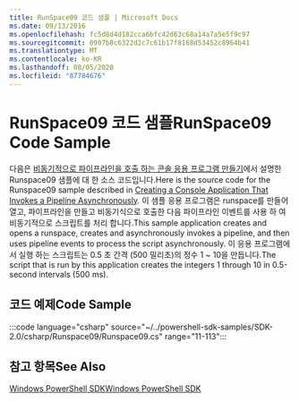 ```yaml
---
title: RunSpace09 코드 샘플 | Microsoft Docs
ms.date: 09/13/2016
ms.openlocfilehash: fc5d8d4d182cca6bfc42d63c68a14a7a5e5f9c97
ms.sourcegitcommit: 0907b8c6322d2c7c61b17f8168d53452c8964b41
ms.translationtype: MT
ms.contentlocale: ko-KR
ms.lasthandoff: 08/05/2020
ms.locfileid: "87784676"
---
```

# <a name="runspace09-code-sample"></a><span data-ttu-id="1f424-102">RunSpace09 코드 샘플</span><span class="sxs-lookup"><span data-stu-id="1f424-102">RunSpace09 Code Sample</span></span>

<span data-ttu-id="1f424-103">다음은 [비동기적으로 파이프라인을 호출 하는 콘솔 응용 프로그램 만들기](https://msdn.microsoft.com/198c1c94-2a06-457e-93ce-c0d910618e47)에서 설명한 Runspace09 샘플에 대 한 소스 코드입니다.</span><span class="sxs-lookup"><span data-stu-id="1f424-103">Here is the source code for the Runspace09 sample described in [Creating a Console Application That Invokes a Pipeline Asynchronously](https://msdn.microsoft.com/198c1c94-2a06-457e-93ce-c0d910618e47).</span></span>
<span data-ttu-id="1f424-104">이 샘플 응용 프로그램은 runspace를 만들어 열고, 파이프라인을 만들고 비동기식으로 호출한 다음 파이프라인 이벤트를 사용 하 여 비동기적으로 스크립트를 처리 합니다.</span><span class="sxs-lookup"><span data-stu-id="1f424-104">This sample application creates and opens a runspace, creates and asynchronously invokes a pipeline, and then uses pipeline events to process the script asynchronously.</span></span> <span data-ttu-id="1f424-105">이 응용 프로그램에서 실행 하는 스크립트는 0.5 초 간격 (500 밀리초)의 정수 1 ~ 10을 만듭니다.</span><span class="sxs-lookup"><span data-stu-id="1f424-105">The script that is run by this application creates the integers 1 through 10 in 0.5-second intervals (500 ms).</span></span>

## <a name="code-sample"></a><span data-ttu-id="1f424-106">코드 예제</span><span class="sxs-lookup"><span data-stu-id="1f424-106">Code Sample</span></span>

:::code language="csharp" source="~/../powershell-sdk-samples/SDK-2.0/csharp/Runspace09/Runspace09.cs" range="11-113":::

## <a name="see-also"></a><span data-ttu-id="1f424-107">참고 항목</span><span class="sxs-lookup"><span data-stu-id="1f424-107">See Also</span></span>

[<span data-ttu-id="1f424-108">Windows PowerShell SDK</span><span class="sxs-lookup"><span data-stu-id="1f424-108">Windows PowerShell SDK</span></span>](../windows-powershell-reference.md)

